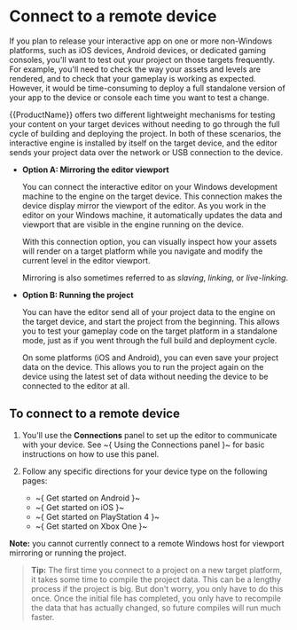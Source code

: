 # Connect to a remote device

If you plan to release your interactive app on one or more non-Windows platforms, such as iOS devices, Android devices, or dedicated gaming consoles, you'll want to test out your project on those targets frequently. For example, you'll need to check the way your assets and levels are rendered, and to check that your gameplay is working as expected. However, it would be time-consuming to deploy a full standalone version of your app to the device or console each time you want to test a change.

{{ProductName}} offers two different lightweight mechanisms for testing your content on your target devices without needing to go through the full cycle of building and deploying the project. In both of these scenarios, the interactive engine is installed by itself on the target device, and the editor sends your project data over the network or USB connection to the device.

-   **Option A: Mirroring the editor viewport**

    You can connect the interactive editor on your Windows development machine to the engine on the target device. This connection makes the device display mirror the viewport of the editor. As you work in the editor on your Windows machine, it automatically updates the data and viewport that are visible in the engine running on the device.

    With this connection option, you can visually inspect how your assets will render on a target platform while you navigate and modify the current level in the editor viewport.

    Mirroring is also sometimes referred to as *slaving*, *linking*, or *live-linking*.

-   **Option B: Running the project**

    You can have the editor send all of your project data to the engine on the target device, and start the project from the beginning. This allows you to test your gameplay code on the target platform in a standalone mode, just as if you went through the full build and deployment cycle.

    On some platforms (iOS and Android), you can even save your project data on the device. This allows you to run the project again on the device using the latest set of data without needing the device to be connected to the editor at all.

## To connect to a remote device

1.	You'll use the **Connections** panel to set up the editor to communicate with your device. See ~{ Using the Connections panel }~ for basic instructions on how to use this panel.

2.	Follow any specific directions for your device type on the following pages:

	-	~{ Get started on Android }~
	-	~{ Get started on iOS }~
	-	~{ Get started on PlayStation 4 }~
	-	~{ Get started on Xbox One }~

**Note:** you cannot currently connect to a remote Windows host for viewport mirroring or running the project.

>	**Tip:** The first time you connect to a project on a new target platform, it takes some time to compile the project data. This can be a lengthy process if the project is big. But don't worry, you only have to do this once. Once the initial file has completed, you only have to recompile the data that has actually changed, so future compiles will run much faster.
